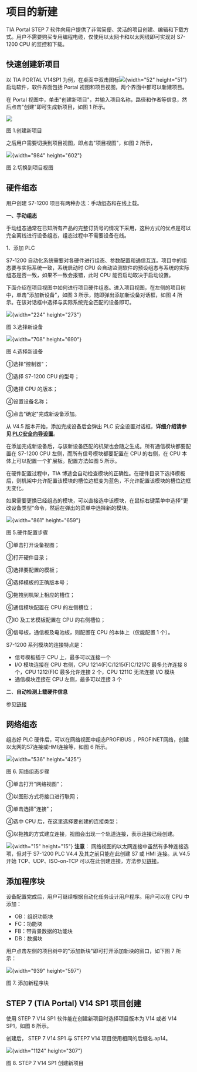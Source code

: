 # 项目的新建

TIA Portal STEP 7
软件向用户提供了非常简便、灵活的项目创建、编辑和下载方式。用户不需要购买专用编程电缆，仅使用以太网卡和以太网线即可实现对
S7-1200 CPU 的监控和下载。

## 快速创建新项目

以 TIA PORTAL V14SP1
为例，在桌面中双击图标![](images/icon.png){width="52"
height="51"}启动软件，软件界面包括 Portal
视图和项目视图，两个界面中都可以新建项目。

在 Portal
视图中，单击"创建新项目"，并输入项目名称，路径和作者等信息，然后点击"创建"即可生成新项目，如图
1 所示。

![](images/1-1.png)

图 1.创建新项目

之后用户需要切换到项目视图，即点击"项目视图"，如图 2 所示，

![](images/1-2.png){width="984" height="602"}

图 2.切换到项目视图

## 硬件组态

用户创建 S7-1200 项目有两种办法：手动组态和在线上载。

**一、手动组态**

手动组态通常在已知所有产品的完整订货号的情况下采用，这种方式的优点是可以完全离线进行设备组态，组态过程中不需要设备在线。

1、添加 PLC

S7-1200
自动化系统需要对各硬件进行组态、参数配置和通信互连。项目中的组态要与实际系统一致，系统启动时
CPU
会自动监测软件的预设组态与系统的实际组态是否一致，如果不一致会报错，此时
CPU 能否启动取决于启动设置。

下面介绍在项目视图中如何进行项目硬件组态。进入项目视图，在左侧的项目树中，单击"添加新设备"，如图
3 所示，随即弹出添加新设备对话框，如图 4
所示。在该对话框中选择与实际系统完全匹配的设备即可。

![](images/1-3.png){width="224" height="273"}

图 3.选择新设备

![](images/1-4.png){width="708" height="690"}

图 4.选择新设备

①选择"控制器"；

②选择 S7-1200 CPU 的型号；

③选择 CPU 的版本；

④设置设备名称；

⑤点击"确定"完成新设备添加。

从 V4.5 版本开始，添加完成设备后会弹出 PLC
安全设置对话框，**详细介绍请参见 [PLC安全向导设置](../../08-Function/22-Security_Wizard.md)**。

在添加完成新设备后，与该新设备匹配的机架也会随之生成。所有通信模块都要配置在
S7-1200 CPU 左侧，而所有信号模块都要配置在 CPU 的右侧，在 CPU
本体上可以配置一个扩展板。配置方法如图 5 所示。

在硬件配置过程中，TIA
博途会自动检查模块的正确性。在硬件目录下选择模板后，则机架中允许配置该模块的槽位边框变为蓝色，不允许配置该模块的槽位边框无变化。

如果需要更换已经组态的模块，可以直接选中该模块，在鼠标右键菜单中选择"更改设备类型"命令，然后在弹出的菜单中选择新的模块。

![](images/1-5.png){width="861" height="659"}

图 5.硬件配置步骤

①单击打开设备视图；

②打开硬件目录；

③选择要配置的模板；

④选择模板的正确版本号；

⑤拖拽到机架上相应的槽位；

⑥通信模块配置在 CPU 的左侧槽位；

⑦IO 及工艺模板配置在 CPU 的右侧槽位；

⑧信号板，通信板及电池板，则配置在 CPU 的本体上（仅能配置 1 个）。

S7-1200 系列模块的连接特点是：

- 信号模板插于 CPU 上，最多可以连接一个
- I/O 模块连接在 CPU 右侧，CPU 1214(F)C/1215(F)C/1217C 最多允许连接 8个，CPU 1212(F)C 最多允许连接 2 个，CPU 1211C 无法连接 I/O 模块
- 通信模块连接在 CPU 左侧，最多可以连接 3 个

二、**自动检测上载硬件信息**

参见[链接](06-detect%20hardware.html#detect)

## 网络组态

组态好 PLC 硬件后，可以在网络视图中组态PROFIBUS
，PROFINET网络，创建以太网的S7连接或HMI连接等，如图 6 所示。

![](images/1-6.png){width="536" height="425"}

图 6. 网络组态步骤

①单击打开"网络视图"；

②以图形方式将接口进行联网；

③单击选择"连接"；

④选中 CPU 后，在这里选择要创建的连接类型；

⑤以拖拽的方式建立连接，视图会出现一个轨道连接，表示连接已经创建。

![](images/4.gif){width="15" height="15"} **注意**：
网络视图的以太网连接中虽然有多种连接选项，但对于 S7-1200 PLC V4.4
及其之前只能在此创建 S7 或 HMI 连接。从 V4.5 开始 TCP、UDP、ISO-on-TCP
可以在此创建连接，方法参见[链接](../../11-Comm/01-Ethernet/07-OUC_Config.html)。

## 添加程序块

设备配置完成后，用户可继续根据自动化任务设计用户程序。用户可以在 CPU
中添加：

- OB：组织功能块
- FC：功能块
- FB：带背景数据的功能块
- DB：数据块

用户点击左侧的项目树中的"添加新块"即可打开添加新块的窗口，如下图 7
所示：

![](images/1-7.png){width="939" height="597"}

图 7. 添加新程序块

## STEP 7 (TIA Portal) V14 SP1 项目创建

使用 STEP 7 V14 SP1 软件能在创建新项目时选择项目版本为 V14 或者 V14
SP1，如图 8 所示。

创建后， STEP 7 V14 SP1 与 STEP7 V14 项目使用相同的后缀名.ap14。

![](images/1-8.jpg){width="1124" height="307"}

图 8. STEP 7 V14 SP1 创建新项目
